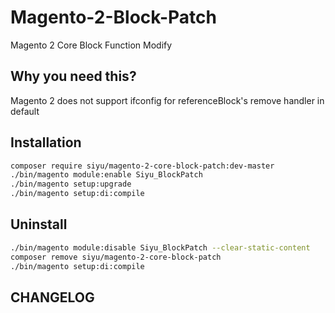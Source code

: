# Magento-2-Block-Patch
Magento 2 Core Block Function Modify

## Why you need this?
Magento 2 does not support ifconfig for referenceBlock's remove handler in default


## Installation
``` bash
composer require siyu/magento-2-core-block-patch:dev-master
./bin/magento module:enable Siyu_BlockPatch
./bin/magento setup:upgrade
./bin/magento setup:di:compile
```


## Uninstall
``` bash
./bin/magento module:disable Siyu_BlockPatch --clear-static-content
composer remove siyu/magento-2-core-block-patch
./bin/magento setup:di:compile
```
## CHANGELOG